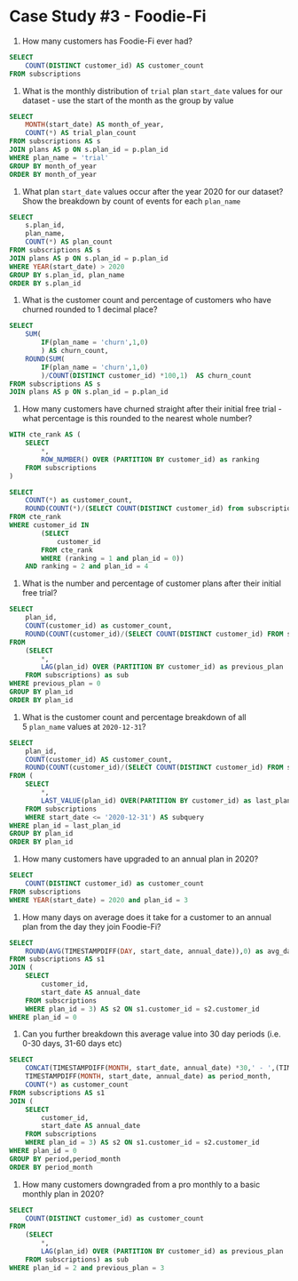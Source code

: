 # Case Study #3 - Foodie-Fi

1. How many customers has Foodie-Fi ever had?

```sql
SELECT 
	COUNT(DISTINCT customer_id) AS customer_count
FROM subscriptions

```

1. What is the monthly distribution of `trial` plan `start_date` values for our dataset - use the start of the month as the group by value

```sql
SELECT 
	MONTH(start_date) AS month_of_year,
    COUNT(*) AS trial_plan_count
FROM subscriptions AS s
JOIN plans AS p ON s.plan_id = p.plan_id
WHERE plan_name = 'trial'
GROUP BY month_of_year
ORDER BY month_of_year
```

1. What plan `start_date` values occur after the year 2020 for our dataset? Show the breakdown by count of events for each `plan_name`

```sql
SELECT 
	s.plan_id,
	plan_name,
    COUNT(*) AS plan_count
FROM subscriptions AS s
JOIN plans AS p ON s.plan_id = p.plan_id
WHERE YEAR(start_date) > 2020
GROUP BY s.plan_id, plan_name
ORDER BY s.plan_id

```

1. What is the customer count and percentage of customers who have churned rounded to 1 decimal place?

```sql
SELECT 
    SUM(
		IF(plan_name = 'churn',1,0)
        ) AS churn_count,
    ROUND(SUM(
		IF(plan_name = 'churn',1,0)
        )/COUNT(DISTINCT customer_id) *100,1)  AS churn_count
FROM subscriptions AS s
JOIN plans AS p ON s.plan_id = p.plan_id

```

1. How many customers have churned straight after their initial free trial - what percentage is this rounded to the nearest whole number?

```sql
WITH cte_rank AS (
	SELECT
		*,
        ROW_NUMBER() OVER (PARTITION BY customer_id) as ranking
	FROM subscriptions
)

SELECT 
	COUNT(*) as customer_count,
    ROUND(COUNT(*)/(SELECT COUNT(DISTINCT customer_id) from subscriptions)*100) as percentage
FROM cte_rank
WHERE customer_id IN
		(SELECT
			customer_id
		FROM cte_rank
		WHERE (ranking = 1 and plan_id = 0))
	AND ranking = 2 and plan_id = 4
```

1. What is the number and percentage of customer plans after their initial free trial?

```sql
SELECT 
	plan_id,
    COUNT(customer_id) as customer_count,
	ROUND(COUNT(customer_id)/(SELECT COUNT(DISTINCT customer_id) FROM subscriptions)*100,1) as percentage
FROM
	(SELECT 
		*,
		LAG(plan_id) OVER (PARTITION BY customer_id) as previous_plan
	FROM subscriptions) as sub
WHERE previous_plan = 0 
GROUP BY plan_id
ORDER BY plan_id
```

1. What is the customer count and percentage breakdown of all 5 `plan_name` values at `2020-12-31`?

```sql
SELECT 
	plan_id,
    COUNT(customer_id) AS customer_count,
    ROUND(COUNT(customer_id)/(SELECT COUNT(DISTINCT customer_id) FROM subscriptions)*100,1) as percentage
FROM (
	SELECT
		*,
		LAST_VALUE(plan_id) OVER(PARTITION BY customer_id) as last_plan_id
	FROM subscriptions 
    WHERE start_date <= '2020-12-31') AS subquery
WHERE plan_id = last_plan_id
GROUP BY plan_id
ORDER BY plan_id

```

1. How many customers have upgraded to an annual plan in 2020?

```sql
SELECT 
	COUNT(DISTINCT customer_id) as customer_count
FROM subscriptions
WHERE YEAR(start_date) = 2020 and plan_id = 3
```

1. How many days on average does it take for a customer to an annual plan from the day they join Foodie-Fi?

```sql
SELECT 
	ROUND(AVG(TIMESTAMPDIFF(DAY, start_date, annual_date)),0) as avg_date_join
FROM subscriptions AS s1
JOIN (
	SELECT 
		customer_id,
		start_date AS annual_date
	FROM subscriptions
    WHERE plan_id = 3) AS s2 ON s1.customer_id = s2.customer_id
WHERE plan_id = 0 
```

1. Can you further breakdown this average value into 30 day periods (i.e. 0-30 days, 31-60 days etc)

```sql
SELECT 
	CONCAT(TIMESTAMPDIFF(MONTH, start_date, annual_date) *30,' - ',(TIMESTAMPDIFF(MONTH, start_date, annual_date) + 1)*30,' days') as period,
    TIMESTAMPDIFF(MONTH, start_date, annual_date) as period_month,
    COUNT(*) as customer_count
FROM subscriptions AS s1
JOIN (
	SELECT 
		customer_id,
		start_date AS annual_date
	FROM subscriptions
    WHERE plan_id = 3) AS s2 ON s1.customer_id = s2.customer_id
WHERE plan_id = 0 
GROUP BY period,period_month
ORDER BY period_month

```

1. How many customers downgraded from a pro monthly to a basic monthly plan in 2020?

```sql
SELECT 
    COUNT(DISTINCT customer_id) as customer_count
FROM
	(SELECT 
		*,
		LAG(plan_id) OVER (PARTITION BY customer_id) as previous_plan
	FROM subscriptions) as sub
WHERE plan_id = 2 and previous_plan = 3

```
